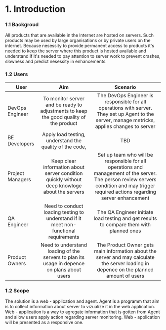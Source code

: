 # 1. Introduction
### 1.1 Backgroud
All products that are available in the Internet are hosted on servers. Such products may be used by large organisations or by private users on the internet. Because nesessity to provide permanent access to products it's needed to keep the server where this product is hosted available and understand if it's needed to pay attention to server work to prevent crashes, slowness and predict nesessity in enhancements.
### 1.2 Users
|User | Aim | Scenario|
|------- |:---:|:-------:|
|DevOps Engineer| To monitor server and be ready to adjustments to keep the good quality of the product | The DevOps Engineer is responsible for all operations with server. They set up Agent to the server, manage metricks, applies changes to server
|BE Developers|Apply load testing, understand the quality of the code, |TBD
|Project Managers|Keep clear information about server condition quickly without deep knowloge about the servers|Set up team who will be responsible for all operations and management of the server. The person review servers condition and may trigger required actions regarding server enhancement 
|QA Engineer|Need to conduct loading testing to understand if it meet non-functional requirements|The QA Engineer initiate load testing and get results to compare them with planned ones
|Product Owners|Need to understand loading of the servers to plan its usage in depence on plans about users|The Product Owner gets main information about the server and may calculate the server loading in depence on the planned amount of users
### 1.2 Scope
The solution is a web - application and agent. Agent is a programm that aim is to collect information about server to vizualize it in the web application. Web - application is a way to agregate information that is gotten from Agent and allow users apply action regarding server monitoring. Web - application will be presented as a responsive one.
